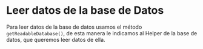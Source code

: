 # Leer datos de la base de Datos 

Para leer datos de la base de datos usamos el método `getReadableDatabase()`, de esta manera le indicamos al Helper de la base de datos, que queremos leer datos de ella.
